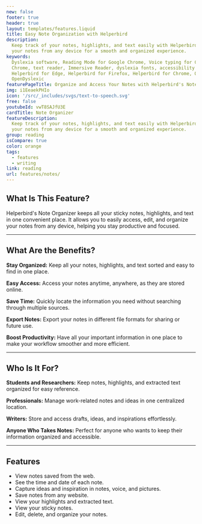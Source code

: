```yaml
---
new: false
footer: true
header: true
layout: templates/features.liquid
title: Easy Note Organization with Helperbird
description:
  Keep track of your notes, highlights, and text easily with Helperbird's Note Organizer. Access
  your notes from any device for a smooth and organized experience.
keywords:
  Dyslexia software, Reading Mode for Google Chrome, Voice typing for Chrome, Text to speech for
  Chrome, text reader, Immersive Reader, dyslexia fonts, accessibility software, dyslexia software,
  Helperbird for Edge, Helperbird for Firefox, Helperbird for Chrome, Opendyslexic for Chrome,
  OpenDyslexic
featurePageTitle: Organize and Access Your Notes with Helperbird's Note Organizer
img: i1EeaekPHIo
icon: '/src/_includes/svgs/text-to-speech.svg'
free: false
youtubeId: vwT8SAJfU3E
cardTitle: Note Organizer
featureDescription:
  Keep track of your notes, highlights, and text easily with Helperbird's Note Organizer. Access
  your notes from any device for a smooth and organized experience.
group: reading
isCompare: true 
color: orange
tags:
  - features
  - writing
link: reading
url: features/notes/
---
```


## What Is This Feature?

Helperbird's Note Organizer keeps all your sticky notes, highlights, and text in one convenient place. It allows you to easily access, edit, and organize your notes from any device, helping you stay productive and focused.

---

## What Are the Benefits?


**Stay Organized:** Keep all your notes, highlights, and text sorted and easy to find in one place.  

**Easy Access:** Access your notes anytime, anywhere, as they are stored online.  

**Save Time:** Quickly locate the information you need without searching through multiple sources.  

**Export Notes:** Export your notes in different file formats for sharing or future use.  

**Boost Productivity:** Have all your important information in one place to make your workflow smoother and more efficient.

---

## Who Is It For?


**Students and Researchers:** Keep notes, highlights, and extracted text organized for easy reference.  

**Professionals:** Manage work-related notes and ideas in one centralized location.  

**Writers:** Store and access drafts, ideas, and inspirations effortlessly.  

**Anyone Who Takes Notes:** Perfect for anyone who wants to keep their information organized and accessible.

---

## Features

- View notes saved from the web.  
- See the time and date of each note.  
- Capture ideas and inspiration in notes, voice, and pictures.  
- Save notes from any website.  
- View your highlights and extracted text.  
- View your sticky notes.  
- Edit, delete, and organize your notes.  
